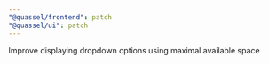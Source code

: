 ```yaml
---
"@quassel/frontend": patch
"@quassel/ui": patch
---
```


Improve displaying dropdown options using maximal available space
